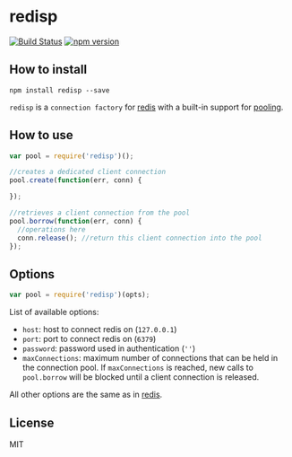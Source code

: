 # redisp

[![Build Status](https://travis-ci.org/rogermadjos/redisp.svg)](https://travis-ci.org/rogermadjos/redisp)
[![npm version](https://badge.fury.io/js/redisp.svg)](http://badge.fury.io/js/redisp)

## How to install

```
npm install redisp --save
```

`redisp` is a `connection factory` for [redis](https://www.npmjs.com/package/redis) with a built-in support for [pooling](http://en.wikipedia.org/wiki/Pool_%28computer_science%29).

## How to use
```js
var pool = require('redisp')();

//creates a dedicated client connection
pool.create(function(err, conn) {

});

//retrieves a client connection from the pool
pool.borrow(function(err, conn) {
  //operations here
  conn.release(); //return this client connection into the pool
});

```

## Options
```js
var pool = require('redisp')(opts);
```
List of available options:
- `host`: host to connect redis on (`127.0.0.1`)
- `port`: port to connect redis on (`6379`)
- `password`: password used in authentication (`''`)
- `maxConnections`: maximum number of connections that can be held in the connection pool. If `maxConnections` is reached, new calls to `pool.borrow` will be blocked until a client connection is released.

All other options are the same as in [redis](https://www.npmjs.com/package/redis).


## License

MIT
